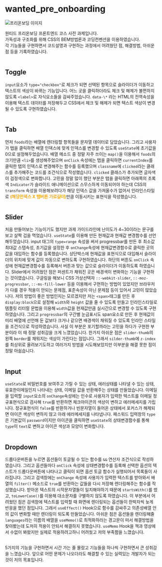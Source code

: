 # wanted_pre_onboarding

![프리온보딩 이미지](https://velog.velcdn.com/images/peaches/post/92e65ee9-7438-4a39-bafd-388ffe3d80cd/image.png "wanted_pre_onboarding")

원티드 프리온보딩 프론트엔드 코스 사전 과제입니다.<br>
가독성과 구조화를 위해 CSS의 BEM방법론과 코딩컨벤션을 이용하였습니다.<br>
각 기능들을 구현하면서 코드설명과 구현하는 과정에서 어려웠던 점, 해결방법, 아쉬운 점 등을 기록하였습니다.
<br><br>

## Toggle

`input`요소가 `type="checkbox"`로 체크가 되면 선택된 항목으로 슬라이더가 이동하고 텍스트의 색상이 바뀌는 기능입니다. 어느 곳을 클릭하더라도 체크 및 해제가 불편하지 않도록 `<label>`로 자식요소들을 감싸주었습니다. `data-\*` 라는 HTML의 전역속성을 이용해 텍스트 데이터를 저장해두고 CSS에서 체크 및 해제가 되면 텍스트 색상이 변경될 수 있도록 구현하였습니다.
<br><br>

## Tab

먼저 `foods`라는 배열에 렌더링할 항목들을 문자열 데이터로 담았습니다.
그리고 사용자가 탭을 클릭하면 배열 인덱스에 맞게 인덱스를 변경할 수 있도록 `useState`에 초기값을 0으로 설정해두었습니다.
배열 메소드 중 정말 자주 쓰이는 `map()`을 이용해서 `foods`의 크기만큼 `<li>`를 생성해주었으며 `onClick` 속성에는 탭을 클릭하면 `currentIndex`를 클릭한 탭의 인덱스로 변경해주는 함수를 등록했으며 `classname`에 `clicked`라는 클래스를 추가해주는 코드를 조건식으로 작성했습니다. `clicked` 클래스가 추가되면 글자색이 검정색으로 변화합니다.
고민을 정말 많이 했던 부분은 탭을 클릭하면 아래쪽의 초록색 `Indicator`가 슬라이드 애니메이션으로 스무스하게 이동되어야 하는데 CSS의 `transform` 속성을 이용해보려다가 해당 인덱스 값을 가져올수가 없어서 인라인스타일로 <span style="color:orange"><strong>(해당인덱스 X 탭버튼 가로길이)</strong></span>만큼 이동시키는 표현식을 작성했습니다.
<br><br>

## Slider

처음 만들어보는 기능이기도 했지만 과제 가이드라인에 난이도가 4~30이라는 문구를 보고 살짝 겁을 먹었습니다.
`useState`를 이용해 만든 현재값과 현재값 변경함수를 선언해두었습니다.
input 태그의 `type=range` 속성을 써서 progressbar를 만든 후 최소값 최대값 스텝속성, 초기값을 설정한 후 `onChange`속성에 현재값변경함수로 클릭한 곳의 값을 대입하는 함수를 등록했습니다. 상단박스에 현재값을 표현식으로 대입해서 슬라이더의 위치에 맞게 값이 자동으로 변하도록 구현하였습니다. 하단의 버튼도 `onClick` 속성에 현재값변경함수를 등록해서 버튼과 맞는 값으로 슬라이더가 이동하도록 하였습니다.
Slider에서 어려웠던 점은 퍼센트가 채워진 곳은 배경색이 변화하는 기능을 구현하는 것이였습니다.
구글링을 해보니 CSS 가상선택자 `::-webkit-slider`, `::-moz-progressbar`, `::-ms-fill-lower` 등을 이용해서 구현하는 방법이 있었지만 브라우저가 다를 경우 적용이 안되는 문제점, 표준속성이 아닌 문제점 등이 있어서 고민이 많았습니다.
저의 방법이 좋은 방법인지는 모르겠지만 저는 `<span>`태그를 만든 후 `display:block`으로 설정해 `width`와 `height` 값을 줄 수 있도록 만들고 인라인스타일로 템플릿 리터럴 문법을 이용해 `width`값을 현재값만큼 실시간으로 변경할 수 있도록 구현하였습니다. 그리고 `progressbar`의 구간별 눈금표시도 span요소로 만든 후 현재값이 미리 배열에 선언해 둔 값보다 크거나 같으면 배경색이 채워질 수 있도록 인라인 스타일을 조건식으로 작성하였습니다. 사실 이 부분은 포기할까라는 고민을 하다가 구현한 부분이라 이 때 정말 성취감을 크게 느꼈었습니다. 한가지 아쉬운 점은 `slider-thumb`의 왼쪽 `border`를 채워지는 색상이 가린다는 점입니다. 그래서 `silder-thumb`에 `z-index`를 최상위로 올려보기도하고 여러가지 방법을 시도해보았지만 이부분을 해결 못한 점이 정말 아쉽습니다.
<br><br>

## Input

`useState`로 비밀번호를 보여주고 가릴 수 있는 상태, 에러상태를 나타낼 수 있는 상태, 유효한이메일인지 나타내는 상태, 이메일 값을 반환해주는 상태를 만들었습니다.
이메일을 입력할 `input`요소의 `onChange`속성에는 인수로 사용자가 입력한 텍스트를 이메일 정규표현식으로 검사해 `true`를 반환하면 체크아이콘의 색상이 변하고 에러메세지를 가립니다.
정규표현식이 `false`를 반환하거나 빈문자열이 들어온 상태에서 포커스가 해제되면 아이콘 색상이 변하지 않고 아래 에러메세지를 나타냅니다.
패스워드 입력창의 `type`은 기본값이 `password`이지만 아이콘을 클릭하면 `useState`의 상태변경함수를 통해 `type`이 `text`로 변하고 아이콘 색상과 모양이 변화합니다.
<br><br>

## Dropdown

드롭다운버튼을 누르면 옵션들이 토글될 수 있는 함수를 `&&` 연산자 조건식으로 작성하였습니다.
그리고 옵션들마다 `onClick` 속성에 상태변경함수를 등록해 선택한 옵션의 텍스트가 드롭다운버튼에 나타나고 클릭이 되면 옵션 토글 함수가 실행되어서 목록들이 사라집니다.
그리고 검색창에는 `onChange` 속성에 사용자가 입력한 텍스트를 받아와서 배열의 `filter()` 메소드로 `true`를 반환하는 값들을 다시 저장해 렌더링해주는 함수를 작성했습니다. 받아온 텍스트의 시작문자열들이 일치해야하기 때문에 `startsWith()`를 썼고, `toLowerCase()`를 이용해 대소문자를 구별하지 않도록 하였습니다.
이 부분에서 어려웠던 점은 검색창에 텍스트를 입력할 때 화면에 렌더링되는 옵션들이 한박자씩 늦게 반응을 했던 점입니다. 그래서 `useEffect()` Hook으로 함수를 감싸주고 의존성배열 안의 값이 변화할 때만 렌더링이 되도록 만들었습니다. 아쉬운 점은 옵션들을 렌더링해줄 `languages`라는 이름의 배열을 `useMemo()`로 최적화하라는 경고문이 떠서 해결방법을 찾아봤는데
도저히 적용이 안되서 해결하지 못했습니다. `useMemo` Hook을 책과 영상에서 수없이 봐왔지만 실제로 적용하려고하니 어려웠고 저의 부족함을 느꼈습니다.
<br><br>

5가지의 기능을 구현하면서 시간 가는 줄 몰랐고 기능들을 하나씩 구현하면서 큰 성취감을 느꼈습니다.
앞으로 어떤 문제가 나오더라도 해결할 수 있는 실력있는 개발자가 되는 것이 저의 목표입니다.
